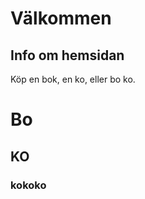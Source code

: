 Välkommen
=========

Info om hemsidan
----------------

Köp en bok, en ko, eller bo ko.

# Bo
## KO
### kokoko
